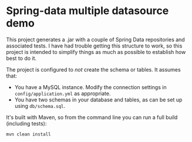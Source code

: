 Spring-data multiple datasource demo
====================================

This project generates a .jar with a couple of Spring Data repositories and associated tests. 
I have had trouble getting this structure to work, so this project is intended to simplify 
things as much as possible to establish how best to do it.

The project is configured to *not* create the schema or tables. It assumes that:
* You have a MySQL instance. Modify the connection settings in `config/application.yml` as appropriate.
* You have two schemas in your database and tables, as can be set up using `db/schema.sql`.

It's built with Maven, so from the command line you can run a full build (including tests):

    mvn clean install
